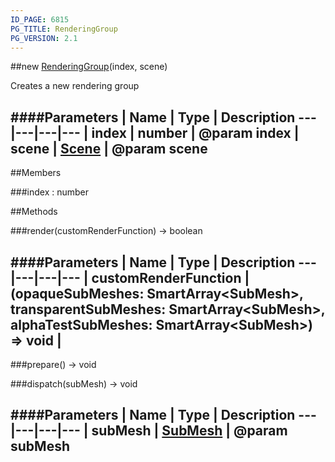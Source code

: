 ```yaml
---
ID_PAGE: 6815
PG_TITLE: RenderingGroup
PG_VERSION: 2.1
---
```

##new [RenderingGroup](page.php?p=6815)(index, scene)



Creates a new rendering group




####Parameters
 | Name | Type | Description
---|---|---|---
 | index | number | @param index
 | scene | [Scene](page.php?p=6662) | @param scene
---

##Members

###index : number














##Methods

###render(customRenderFunction) &rarr; boolean





####Parameters
 | Name | Type | Description
---|---|---|---
 | customRenderFunction | (opaqueSubMeshes: SmartArray&lt;SubMesh&gt;, transparentSubMeshes: SmartArray&lt;SubMesh&gt;, alphaTestSubMeshes: SmartArray&lt;SubMesh&gt;) =&gt; void | 
---

###prepare() &rarr; void






###dispatch(subMesh) &rarr; void

####Parameters
 | Name | Type | Description
---|---|---|---
 | subMesh | [SubMesh](page.php?p=6783) | @param subMesh
---
